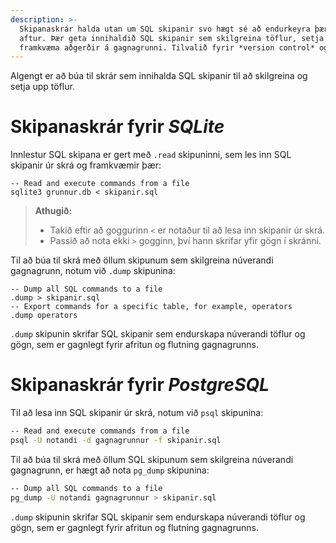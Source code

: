 ```yaml
---
description: >-
  Skipanaskrár halda utan um SQL skipanir svo hægt sé að endurkeyra þær án þess að skrifa þær 
  aftur. Þær geta innihaldið SQL skipanir sem skilgreina töflur, setja inn gögn, sækja gögn og 
  framkvæma aðgerðir á gagnagrunni. Tilvalið fyrir *version control* og endurkeyrslu.
---
```


Algengt er að búa til skrár sem innihalda SQL skipanir til að skilgreina og setja upp töflur.

# Skipanaskrár fyrir _SQLite_

Innlestur SQL skipana er gert með `.read` skipuninni, sem les inn SQL skipanir úr skrá og framkvæmir
þær:

``` 
-- Read and execute commands from a file 
sqlite3 grunnur.db < skipanir.sql 
```

> **Athugið:**
> - Takið eftir að goggurinn `<` er notaður til að lesa inn skipanir úr skrá.
> - Passið að nota ekki `>` gogginn, því hann skrifar yfir gögn í skránni.

Til að búa til skrá með öllum skipunum sem skilgreina núverandi gagnagrunn, notum við `.dump`
skipunina:

```
-- Dump all SQL commands to a file 
.dump > skipanir.sql
-- Export commands for a specific table, for example, operators 
.dump operators 
```

`.dump` skipunin skrifar SQL skipanir sem endurskapa núverandi töflur og gögn, sem er gagnlegt fyrir
afritun og flutning gagnagrunns.

# Skipanaskrár fyrir _PostgreSQL_

Til að lesa inn SQL skipanir úr skrá, notum við `psql` skipunina:

```bash
-- Read and execute commands from a file
psql -U notandi -d gagnagrunnur -f skipanir.sql
```

Til að búa til skrá með öllum SQL skipunum sem skilgreina núverandi gagnagrunn, er hægt að nota
`pg_dump` skipunina:

```bash
-- Dump all SQL commands to a file
pg_dump -U notandi gagnagrunnur > skipanir.sql
```

`.dump` skipunin skrifar SQL skipanir sem endurskapa núverandi töflur og gögn, sem er gagnlegt
fyrir afritun og flutning gagnagrunns.

